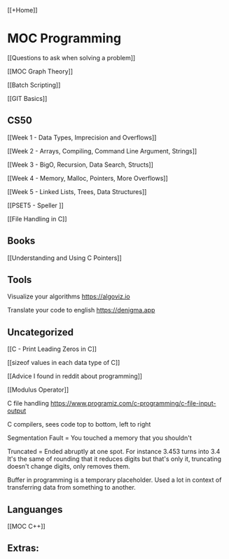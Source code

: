 [[+Home]]                   

# MOC Programming

[[Questions to ask when solving a problem]]

[[MOC Graph Theory]]

[[Batch Scripting]]

[[GIT Basics]]

## CS50
[[Week 1 - Data Types, Imprecision and Overflows]]

[[Week 2 - Arrays, Compiling, Command Line Argument, Strings]]

[[Week 3 - BigO, Recursion, Data Search, Structs]]

[[Week 4 - Memory, Malloc, Pointers, More Overflows]]

[[Week 5 - Linked Lists, Trees, Data Structures]]

[[PSET5 - Speller ]]

[[File Handling in C]]


## Books

[[Understanding and Using C Pointers]]


## Tools
Visualize your algorithms
https://algoviz.io

Translate your code to english
https://denigma.app


## Uncategorized
[[C - Print Leading Zeros in C]]

[[sizeof values in each data type of C]]

[[Advice I found in reddit about programming]]

[[Modulus Operator]]


C file handling
https://www.programiz.com/c-programming/c-file-input-output


C compilers, sees code top to bottom, left to right


Segmentation Fault = You touched a memory that you shouldn't


Truncated = Ended abruptly at one spot. For instance 3.453 turns into 3.4  
It's the same of rounding that it reduces digits but that's only it, truncating doesn't change digits, only removes them.


Buffer in programming is a temporary placeholder. Used a lot in context of transferring data from something to another. 



## Languanges

[[MOC C++]]






## Extras:




